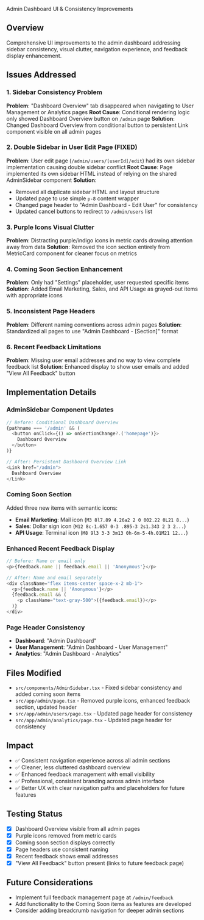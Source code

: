  Admin Dashboard UI & Consistency Improvements

## Overview
Comprehensive UI improvements to the admin dashboard addressing sidebar consistency, visual clutter, navigation experience, and feedback display enhancement.

## Issues Addressed

### 1. Sidebar Consistency Problem
**Problem**: "Dashboard Overview" tab disappeared when navigating to User Management or Analytics pages
**Root Cause**: Conditional rendering logic only showed Dashboard Overview button on `/admin` page
**Solution**: Changed Dashboard Overview from conditional button to persistent Link component visible on all admin pages

### 2. Double Sidebar in User Edit Page (FIXED)
**Problem**: User edit page (`/admin/users/[userId]/edit`) had its own sidebar implementation causing double sidebar conflict
**Root Cause**: Page implemented its own sidebar HTML instead of relying on the shared AdminSidebar component
**Solution**: 
- Removed all duplicate sidebar HTML and layout structure
- Updated page to use simple `p-8` content wrapper
- Changed page header to "Admin Dashboard - Edit User" for consistency
- Updated cancel buttons to redirect to `/admin/users` list

### 3. Purple Icons Visual Clutter
**Problem**: Distracting purple/indigo icons in metric cards drawing attention away from data
**Solution**: Removed the icon section entirely from MetricCard component for cleaner focus on metrics

### 4. Coming Soon Section Enhancement
**Problem**: Only had "Settings" placeholder, user requested specific items
**Solution**: Added Email Marketing, Sales, and API Usage as grayed-out items with appropriate icons

### 5. Inconsistent Page Headers
**Problem**: Different naming conventions across admin pages
**Solution**: Standardized all pages to use "Admin Dashboard - [Section]" format

### 6. Recent Feedback Limitations
**Problem**: Missing user email addresses and no way to view complete feedback list
**Solution**: Enhanced display to show user emails and added "View All Feedback" button

## Implementation Details

### AdminSidebar Component Updates
```typescript
// Before: Conditional Dashboard Overview
{pathname === '/admin' && (
  <button onClick={() => onSectionChange?.('homepage')}>
    Dashboard Overview
  </button>
)}

// After: Persistent Dashboard Overview Link
<Link href="/admin">
  Dashboard Overview
</Link>
```
### Coming Soon Section
Added three new items with semantic icons:
- **Email Marketing**: Mail icon (`M3 8l7.89 4.26a2 2 0 002.22 0L21 8...`)
- **Sales**: Dollar sign icon (`M12 8c-1.657 0-3 .895-3 2s1.343 2 3 2...`)
- **API Usage**: Terminal icon (`M8 9l3 3-3 3m13 0h-6m-5-4h.01M21 12...`)
### Enhanced Recent Feedback Display
```typescript
// Before: Name or email only
<p>{feedback.name || feedback.email || 'Anonymous'}</p>

// After: Name and email separately
<div className="flex items-center space-x-2 mb-1">
  <p>{feedback.name || 'Anonymous'}</p>
  {feedback.email && (
    <p className="text-gray-500">({feedback.email})</p>
  )}
</div>
```
### Page Header Consistency
- **Dashboard**: "Admin Dashboard"
- **User Management**: "Admin Dashboard - User Management"  
- **Analytics**: "Admin Dashboard - Analytics"
## Files Modified
- `src/components/AdminSidebar.tsx` - Fixed sidebar consistency and added coming soon items
- `src/app/admin/page.tsx` - Removed purple icons, enhanced feedback section, updated header
- `src/app/admin/users/page.tsx` - Updated page header for consistency
- `src/app/admin/analytics/page.tsx` - Updated page header for consistency
## Impact
- ✅ Consistent navigation experience across all admin sections
- ✅ Cleaner, less cluttered dashboard overview
- ✅ Enhanced feedback management with email visibility
- ✅ Professional, consistent branding across admin interface
- ✅ Better UX with clear navigation paths and placeholders for future features
## Testing Status
- [x] Dashboard Overview visible from all admin pages
- [x] Purple icons removed from metric cards
- [x] Coming soon section displays correctly
- [x] Page headers use consistent naming
- [x] Recent feedback shows email addresses
- [x] "View All Feedback" button present (links to future feedback page)
## Future Considerations
- Implement full feedback management page at `/admin/feedback`
- Add functionality to the Coming Soon items as features are developed
- Consider adding breadcrumb navigation for deeper admin sections 